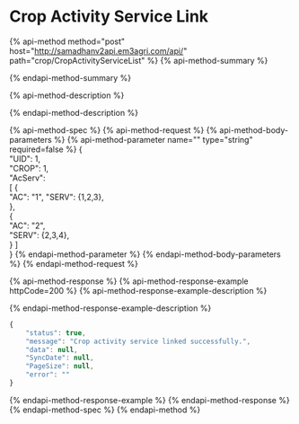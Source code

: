 # Crop Activity Service Link

{% api-method method="post" host="http://samadhanv2api.em3agri.com/api/" path="crop/CropActivityServiceList" %}
{% api-method-summary %}

{% endapi-method-summary %}

{% api-method-description %}

{% endapi-method-description %}

{% api-method-spec %}
{% api-method-request %}
{% api-method-body-parameters %}
{% api-method-parameter name="" type="string" required=false %}
{  
    "UID": 1,  
     "CROP": 1,  
     "AcServ":  
\[ {   
         "AC": "1",               "SERV": {1,2,3},  
 },   
{   
     "AC": "2",   
"SERV": {2,3,4},  
} \]   
}
{% endapi-method-parameter %}
{% endapi-method-body-parameters %}
{% endapi-method-request %}

{% api-method-response %}
{% api-method-response-example httpCode=200 %}
{% api-method-response-example-description %}

{% endapi-method-response-example-description %}

```javascript
{
    "status": true,
    "message": "Crop activity service linked successfully.",
    "data": null,
    "SyncDate": null,
    "PageSize": null,
    "error": ""
}
```
{% endapi-method-response-example %}
{% endapi-method-response %}
{% endapi-method-spec %}
{% endapi-method %}



